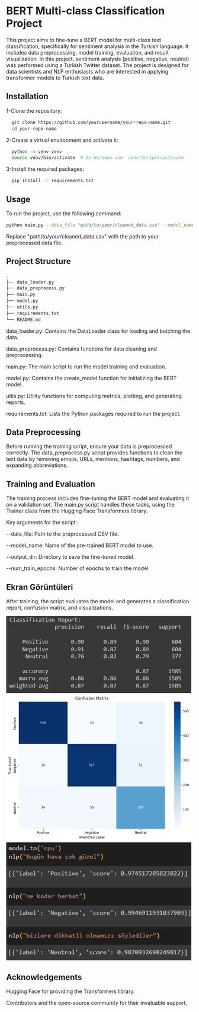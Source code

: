 
# BERT Multi-class Classification Project

This project aims to fine-tune a BERT model for multi-class text classification, specifically for sentiment analysis in the Turkish language. It includes data preprocessing, model training, evaluation, and result visualization. In this project, sentiment analysis (positive, negative, neutral) was performed using a Turkish Twitter dataset. The project is designed for data scientists and NLP enthusiasts who are interested in applying transformer models to Turkish text data.



## Installation

1-Clone the repository:

```bash 
  git clone https://github.com/yourusername/your-repo-name.git
  cd your-repo-name
```
2-Create a virtual environment and activate it:

```bash 
  python -m venv venv
  source venv/bin/activate  # On Windows use `venv\Scripts\activate`
```
3-Install the required packages:

```bash 
  pip install -r requirements.txt
```
## Usage

To run the project, use the following command:
```bash 
python main.py --data_file "path/to/your/cleaned_data.csv" --model_name "dbmdz/bert-base-turkish-uncased" --output_dir "./FineTuneModel" --num_train_epochs 3
```
Replace "path/to/your/cleaned_data.csv" with the path to your preprocessed data file.

## Project Structure

```bash 
.
├── data_loader.py
├── data_preprocess.py
├── main.py
├── model.py
├── utils.py
├── requirements.txt
└── README.md

```
data_loader.py: Contains the DataLoader class for loading and batching the data.

data_preprocess.py: Contains functions for data cleaning and preprocessing.

main.py: The main script to run the model training and evaluation.

model.py: Contains the create_model function for initializing the BERT model.

utils.py: Utility functions for computing metrics, plotting, and generating reports.

requirements.txt: Lists the Python packages required to run the project.
## Data Preprocessing
Before running the training script, ensure your data is preprocessed correctly. The data_preprocess.py script provides functions to clean the text data by removing emojis, URLs, mentions, hashtags, numbers, and expanding abbreviations.
## Training and Evaluation

The training process includes fine-tuning the BERT model and evaluating it on a validation set. The main.py script handles these tasks, using the Trainer class from the Hugging Face Transformers library.

Key arguments for the script:

--data_file: Path to the preprocessed CSV file.

--model_name: Name of the pre-trained BERT model to use.

--output_dir: Directory to save the fine-tuned model.

--num_train_epochs: Number of epochs to train the model.
## Ekran Görüntüleri
After training, the script evaluates the model and generates a classification report, confusion matrix, and visualizations.

<img src="https://github.com/ByErenOzer/BERT-Multi-class-Classification-Project/blob/main/classification%20report.png" alt="Uygulama Ekran Görüntüsü" width="500"/>

<img src="https://github.com/ByErenOzer/BERT-Multi-class-Classification-Project/blob/main/confusion%20matrix.png" alt="Uygulama Ekran Görüntüsü" width="500"/>

<img src="https://github.com/ByErenOzer/BERT-Multi-class-Classification-Project/blob/main/result.png" alt="Uygulama Ekran Görüntüsü" width="500"/>

## Acknowledgements

Hugging Face for providing the Transformers library.

Contributors and the open-source community for their invaluable support.
